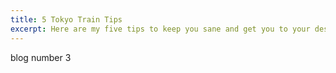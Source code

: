 ```yaml
---
title: 5 Tokyo Train Tips
excerpt: Here are my five tips to keep you sane and get you to your destination on the Tokyo Subway.
---
```

blog number 3